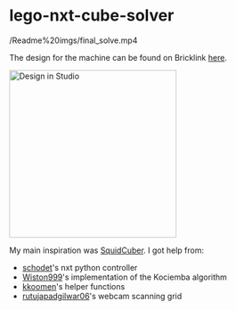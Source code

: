 # lego-nxt-cube-solver

/Readme%20imgs/final_solve.mp4


The design for the machine can be found on Bricklink [here](https://www.bricklink.com/v3/studio/design.page?idModel=352079). 


<img src="Readme%20imgs/rubiks_cube_animation.gif" alt="Design in Studio" width="300"/>

My main inspiration was [SquidCuber](https://github.com/efrantar/squidcuber). I got help from: 
- [schodet](https://github.com/schodet/nxt-python)'s nxt python controller
- [Wiston999](https://github.com/Wiston999/python-rubik)'s implementation of the Kociemba algorithm
- [kkoomen](https://github.com/kkoomen/qbr)'s helper functions
- [rutujapadgilwar06](https://github.com/rutujapadgilwar06/rubik-s-cube-solver)'s webcam scanning grid
